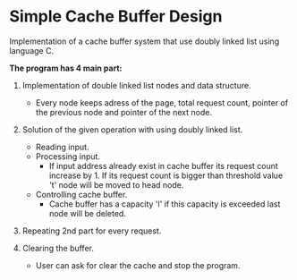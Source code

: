 # Simple Cache Buffer Design

Implementation of a cache buffer system that use doubly linked list using language C.

**The program has 4 main part:**

1. Implementation of double linked list nodes and data structure.</h3>

   - Every node keeps adress of the page, total request count, pointer of the previous node and pointer of the next node.

2. Solution of the given operation with using doubly linked list.
   - Reading input.
   - Processing input.
     - If input address already exist in cache buffer its request count increase by 1. If its request count is bigger than threshold value 't' node will be moved to head node.
   - Controlling cache buffer.
     - Cache buffer has a capacity 'l' if this capacity is exceeded last node will be deleted.

3. Repeating 2nd part for every request.

4. Clearing the buffer.
   - User can ask for clear the cache and stop the program.
  






